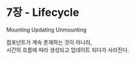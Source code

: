 # 7장 - Lifecycle

Mounting
Updating
Unmounting

컴포넌트가 계속 존재하는 것이 아니라,  
시간의 흐름에 따라 생성되고 업데이트 되다가 사라진다.
